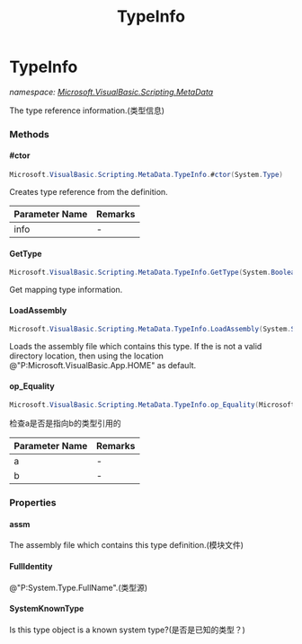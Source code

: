 ﻿---
title: TypeInfo
---

# TypeInfo
_namespace: [Microsoft.VisualBasic.Scripting.MetaData](N-Microsoft.VisualBasic.Scripting.MetaData.html)_

The type reference information.(类型信息)



### Methods

#### #ctor
```csharp
Microsoft.VisualBasic.Scripting.MetaData.TypeInfo.#ctor(System.Type)
```
Creates type reference from the definition.

|Parameter Name|Remarks|
|--------------|-------|
|info|-|


#### GetType
```csharp
Microsoft.VisualBasic.Scripting.MetaData.TypeInfo.GetType(System.Boolean)
```
Get mapping type information.

#### LoadAssembly
```csharp
Microsoft.VisualBasic.Scripting.MetaData.TypeInfo.LoadAssembly(System.String)
```
Loads the assembly file which contains this type. If the is not a valid directory location, 
 then using the location @"P:Microsoft.VisualBasic.App.HOME" as default.

#### op_Equality
```csharp
Microsoft.VisualBasic.Scripting.MetaData.TypeInfo.op_Equality(Microsoft.VisualBasic.Scripting.MetaData.TypeInfo,System.Type)
```
检查a是否是指向b的类型引用的

|Parameter Name|Remarks|
|--------------|-------|
|a|-|
|b|-|



### Properties

#### assm
The assembly file which contains this type definition.(模块文件)
#### FullIdentity
@"P:System.Type.FullName".(类型源)
#### SystemKnownType
Is this type object is a known system type?(是否是已知的类型？)
